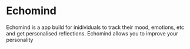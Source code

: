 # Echomind

Echomind is a app build for inidividuals to track their mood, emotions, etc and get personalised reflections. Echomind allows you to improve your personality
